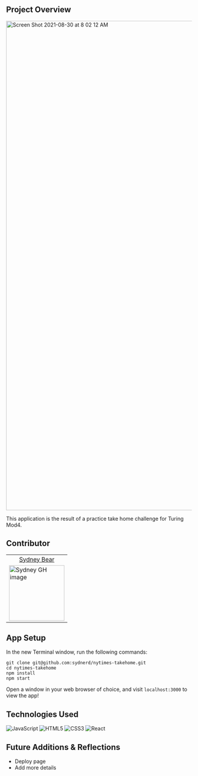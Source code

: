 ## Project Overview

<img width="1325" alt="Screen Shot 2021-08-30 at 8 02 12 AM" src="https://user-images.githubusercontent.com/78241098/131351569-86b92dd8-6fce-4082-8aad-4802b3d9d82b.png">


This application is the result of a practice take home challenge for Turing Mod4.

## Contributor
<table>
  <tr>
    <td align="center" > <a href="https://github.com/sydnerd">Sydney Bear</td>
  </tr>
    <td><img src="https://avatars.githubusercontent.com/u/78241098?v=4" alt='Sydney GH image' width="150" height="auto" /></td>
</table>


## App Setup

In the new Terminal window, run the following commands:

`git clone git@github.com:sydnerd/nytimes-takehome.git`  
`cd nytimes-takehome`  
`npm install`  
`npm start`  

Open a window in your web browser of choice, and visit `localhost:3000` to view the app!

## Technologies Used 

  ![JavaScript](https://img.shields.io/badge/javascript-%23323330.svg?style=for-the-badge&logo=javascript&logoColor=%23F7DF1E)
  ![HTML5](https://img.shields.io/badge/html5-%23E34F26.svg?style=for-the-badge&logo=html5&logoColor=white)
  ![CSS3](https://img.shields.io/badge/css3-%231572B6.svg?style=for-the-badge&logo=css3&logoColor=white)
  ![React](https://img.shields.io/badge/react-%2320232a.svg?style=for-the-badge&logo=react&logoColor=%2361DAFB)

## Future Additions & Reflections

- Deploy page
- Add more details

